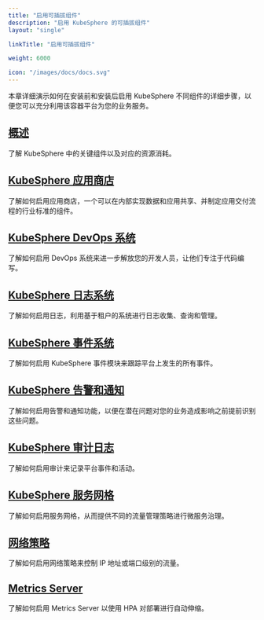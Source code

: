 ```yaml
---
title: "启用可插拔组件"
description: "启用 KubeSphere 的可插拔组件"
layout: "single"

linkTitle: "启用可插拔组件"

weight: 6000

icon: "/images/docs/docs.svg"
---
```


本章详细演示如何在安装前和安装后启用 KubeSphere 不同组件的详细步骤，以便您可以充分利用该容器平台为您的业务服务。

## [概述](../pluggable-components/overview/)

了解 KubeSphere 中的关键组件以及对应的资源消耗。

## [KubeSphere 应用商店](../pluggable-components/app-store/)

了解如何启用应用商店，一个可以在内部实现数据和应用共享、并制定应用交付流程的行业标准的组件。

## [KubeSphere DevOps 系统](../pluggable-components/devops/)

了解如何启用 DevOps 系统来进一步解放您的开发人员，让他们专注于代码编写。

## [KubeSphere 日志系统](../pluggable-components/logging/)

了解如何启用日志，利用基于租户的系统进行日志收集、查询和管理。

## [KubeSphere 事件系统](../pluggable-components/events/)

了解如何启用 KubeSphere 事件模块来跟踪平台上发生的所有事件。

## [KubeSphere 告警和通知](../pluggable-components/alerting-notification/)

了解如何启用告警和通知功能，以便在潜在问题对您的业务造成影响之前提前识别这些问题。

## [KubeSphere 审计日志](../pluggable-components/auditing-logs/)

了解如何启用审计来记录平台事件和活动。

## [KubeSphere 服务网格](../pluggable-components/service-mesh/)

了解如何启用服务网格，从而提供不同的流量管理策略进行微服务治理。

## [网络策略](../pluggable-components/network-policy/)

了解如何启用网络策略来控制 IP 地址或端口级别的流量。

## [Metrics Server](../pluggable-components/metrics-server/)

了解如何启用 Metrics Server 以使用 HPA 对部署进行自动伸缩。